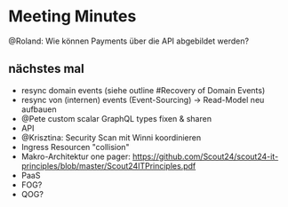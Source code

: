 # Meeting Minutes

@Roland: Wie können Payments über die API abgebildet werden? 

## nächstes mal

- resync domain events (siehe outline #Recovery of Domain Events)
- resync von (internen) events (Event-Sourcing) -> Read-Model neu aufbauen
- @Pete custom scalar GraphQL types fixen & sharen
- API
- @Krisztina: Security Scan mit Winni koordinieren
- Ingress Resourcen "collision"
- Makro-Architektur one pager: https://github.com/Scout24/scout24-it-principles/blob/master/Scout24ITPrinciples.pdf
- PaaS
- FOG?
- QOG?
